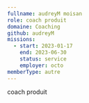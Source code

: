 ```yaml
---
fullname: audreyM moisan
role: coach produit 
domaine: Coaching
github: audreyM
missions:
  - start: 2023-01-17
    end: 2023-06-30
    status: service
    employer: octo
memberType: autre
---
```


coach produit 
